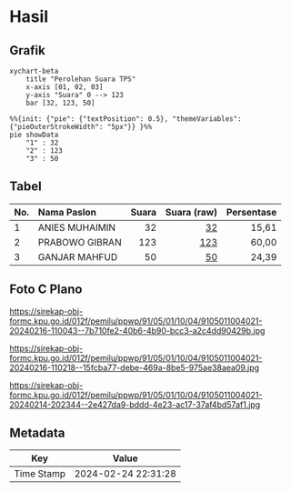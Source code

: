 # Hasil

## Grafik

```mermaid
xychart-beta
    title "Perolehan Suara TPS"
    x-axis [01, 02, 03]
    y-axis "Suara" 0 --> 123
    bar [32, 123, 50]
```

```mermaid
%%{init: {"pie": {"textPosition": 0.5}, "themeVariables": {"pieOuterStrokeWidth": "5px"}} }%%
pie showData
    "1" : 32
    "2" : 123
    "3" : 50
```

## Tabel

| No. | Nama Paslon    | Suara | Suara (raw) | Persentase |
|:--- |:-------------- | -----:| -----------:| ----------:|
| 1   | ANIES MUHAIMIN | 32    | [32][p-1]   | 15,61      |
| 2   | PRABOWO GIBRAN | 123   | [123][p-2]  | 60,00      |
| 3   | GANJAR MAHFUD  | 50    | [50][p-3]   | 24,39      |


[p-1]: https://github.com/gigit-pemilu/pemilu-2024-91-papua/blob/main/pilpres/hitung-suara/sub/91-papua/sub/05-kepulauan-yapen/sub/01-yapen-selatan/sub/1004-tarau/sub/021-tps/sub/paslon-1.txt
[p-2]: https://github.com/gigit-pemilu/pemilu-2024-91-papua/blob/main/pilpres/hitung-suara/sub/91-papua/sub/05-kepulauan-yapen/sub/01-yapen-selatan/sub/1004-tarau/sub/021-tps/sub/paslon-2.txt
[p-3]: https://github.com/gigit-pemilu/pemilu-2024-91-papua/blob/main/pilpres/hitung-suara/sub/91-papua/sub/05-kepulauan-yapen/sub/01-yapen-selatan/sub/1004-tarau/sub/021-tps/sub/paslon-3.txt

## Foto C Plano

https://sirekap-obj-formc.kpu.go.id/012f/pemilu/ppwp/91/05/01/10/04/9105011004021-20240216-110043--7b710fe2-40b6-4b90-bcc3-a2c4dd90429b.jpg

https://sirekap-obj-formc.kpu.go.id/012f/pemilu/ppwp/91/05/01/10/04/9105011004021-20240216-110218--15fcba77-debe-469a-8be5-975ae38aea09.jpg

https://sirekap-obj-formc.kpu.go.id/012f/pemilu/ppwp/91/05/01/10/04/9105011004021-20240214-202344--2e427da9-bddd-4e23-ac17-37af4bd57af1.jpg


## Metadata

| Key        | Value               |
| ---------- | ------------------- |
| Time Stamp | 2024-02-24 22:31:28 |



